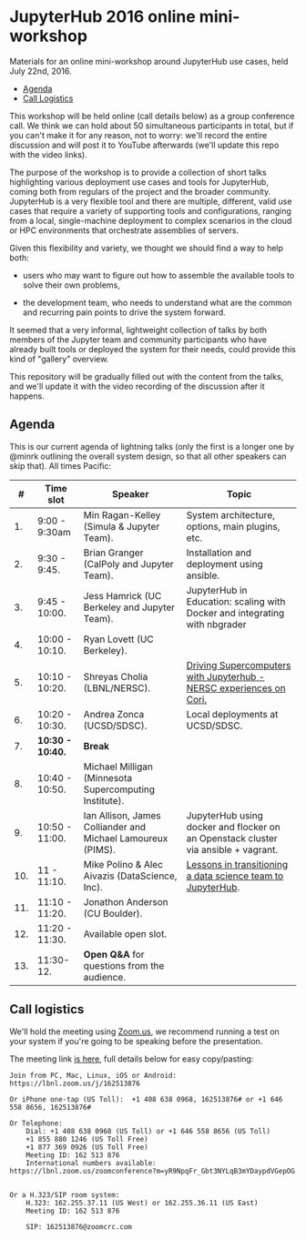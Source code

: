 # JupyterHub 2016 online mini-workshop

Materials for an online mini-workshop around JupyterHub use cases, held July 22nd, 2016.

- [Agenda](#agenda)
- [Call Logistics](#call-logistics)

This workshop will be held online (call details below) as a group conference call. We think we can hold about 50 simultaneous participants in total, but if you can't make it for any reason, not to worry: we'll record the entire discussion and will post it to YouTube afterwards (we'll update this repo with the video links).

The purpose of the workshop is to provide a collection of short talks highlighting various deployment use cases and tools for JupyterHub, coming both from regulars of the project and the broader community.  JupyterHub is a very flexible tool and there are multiple, different, valid use cases that require a variety of supporting tools and configurations, ranging from a local, single-machine deployment to complex scenarios in the cloud or HPC environments that orchestrate assemblies of servers.

Given this flexibility and variety, we thought we should find a way to help both:

- users who may want to figure out how to assemble the available tools to solve their own problems,

- the development team, who needs to understand what are the common and recurring pain points to drive the system forward.

It seemed that a very informal, lightweight collection of talks by both members of the Jupyter team and community participants who have already built tools or deployed the system for their needs, could provide this kind of "gallery" overview.

This repository will be gradually filled out with the content from the talks, and we'll update it with the video recording of the discussion after it happens.

## Agenda

This is our current agenda of lightning talks (only the first is a longer one by @minrk outlining the overall system design, so that all other speakers can skip that). All times Pacific:

|  #  | Time slot | Speaker | Topic |
| --- | --- | --- | --- |
|1. |  9:00 - 9:30am | Min Ragan-Kelley (Simula & Jupyter Team). | System architecture, options, main plugins, etc. |
|2. |  9:30 - 9:45. | Brian Granger (CalPoly and Jupyter Team). | Installation and deployment using ansible. |
|3. |  9:45 - 10:00. | Jess Hamrick (UC Berkeley and Jupyter Team). | JupyterHub in Education: scaling with Docker and integrating with nbgrader |
|4. | 10:00 - 10:10. | Ryan Lovett (UC Berkeley). | |
|5. | 10:10 - 10:20. | Shreyas Cholia (LBNL/NERSC). | [Driving Supercomputers with Jupyterhub - NERSC experiences on Cori.](Shreyas-JupyterhubWorkshopNERSC.pdf) |
|6. | 10:20 - 10:30. | Andrea Zonca (UCSD/SDSC). | Local deployments at UCSD/SDSC. |
|7. | **10:30 - 10:40.** | **Break**  |  |
|8. | 10:40 - 10:50. | Michael Milligan (Minnesota Supercomputing Institute).| |
|9. | 10:50 - 11:00. | Ian Allison, James Colliander and Michael Lamoureux (PIMS). | JupyterHub using docker and flocker on an Openstack cluster via ansible + vagrant. |
|10. | 11 - 11:10. | Mike Polino & Alec Aivazis (DataScience, Inc). | [Lessons in transitioning a data science team to JupyterHub](https://github.com/mplno/jupyterhub-2016-workshop/blob/master/mike_polino-transitioning_to_jupyterhub.pdf). |
|11. | 11:10 - 11:20. | Jonathon Anderson (CU Boulder). | |
|12. | 11:20 - 11:30. | Available open slot. | |
|13. | 11:30-12. | **Open Q&A** for questions from the audience. | |


## Call logistics

We'll hold the meeting using [Zoom.us](http://zoom.us), we recommend running a test on your system if you're going to be speaking before the presentation.

The meeting link [is here](https://lbnl.zoom.us/j/162513876), full details  below for easy copy/pasting:

```
Join from PC, Mac, Linux, iOS or Android: https://lbnl.zoom.us/j/162513876

Or iPhone one-tap (US Toll):  +1 408 638 0968, 162513876# or +1 646 558 8656, 162513876#

Or Telephone:
    Dial: +1 408 638 0968 (US Toll) or +1 646 558 8656 (US Toll)
    +1 855 880 1246 (US Toll Free)
    +1 877 369 0926 (US Toll Free)
    Meeting ID: 162 513 876
    International numbers available: https://lbnl.zoom.us/zoomconference?m=yR9NpqFr_Gbt3NYLqB3mYDaypdVGepOG


Or a H.323/SIP room system:
    H.323: 162.255.37.11 (US West) or 162.255.36.11 (US East)
    Meeting ID: 162 513 876

    SIP: 162513876@zoomcrc.com
```


